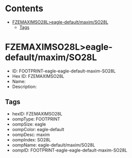 



Contents
========

* [FZEMAXIMSO28L>eagle-default/maxim/SO28L](#fzemaximso28leagle-defaultmaximso28l)
	* [Tags](#tags)

# FZEMAXIMSO28L>eagle-default/maxim/SO28L

- ID: FOOTPRINT-eagle-eagle-default-maxim-SO28L
- Hex ID: FZEMAXIMSO28L
- Name: 
- Description: 

## Tags

- hexID: FZEMAXIMSO28L
- oompType: FOOTPRINT
- oompSize: eagle
- oompColor: eagle-default
- oompDesc: maxim
- oompIndex: SO28L
- oompName: eagle-default/maxim/SO28L
- oompID: FOOTPRINT-eagle-eagle-default-maxim-SO28L
